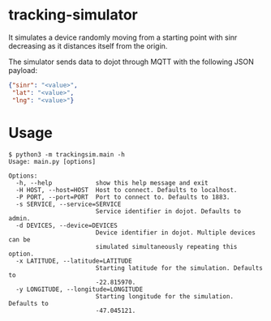# tracking-simulator
It simulates a device randomly moving from a starting point with sinr decreasing as
it distances itself from the origin.

The simulator sends data to dojot through MQTT with the following JSON payload:

```json
{"sinr": "<value>",
 "lat": "<value>",
 "lng": "<value>"}
```

# Usage

```
$ python3 -m trackingsim.main -h
Usage: main.py [options]

Options:
  -h, --help            show this help message and exit
  -H HOST, --host=HOST  Host to connect. Defaults to localhost.
  -P PORT, --port=PORT  Port to connect to. Defaults to 1883.
  -s SERVICE, --service=SERVICE
                        Service identifier in dojot. Defaults to admin.
  -d DEVICES, --device=DEVICES
                        Device identifier in dojot. Multiple devices can be
                        simulated simultaneously repeating this option.
  -x LATITUDE, --latitude=LATITUDE
                        Starting latitude for the simulation. Defaults to
                        -22.815970.
  -y LONGITUDE, --longitude=LONGITUDE
                        Starting longitude for the simulation. Defaults to
                        -47.045121.
```
